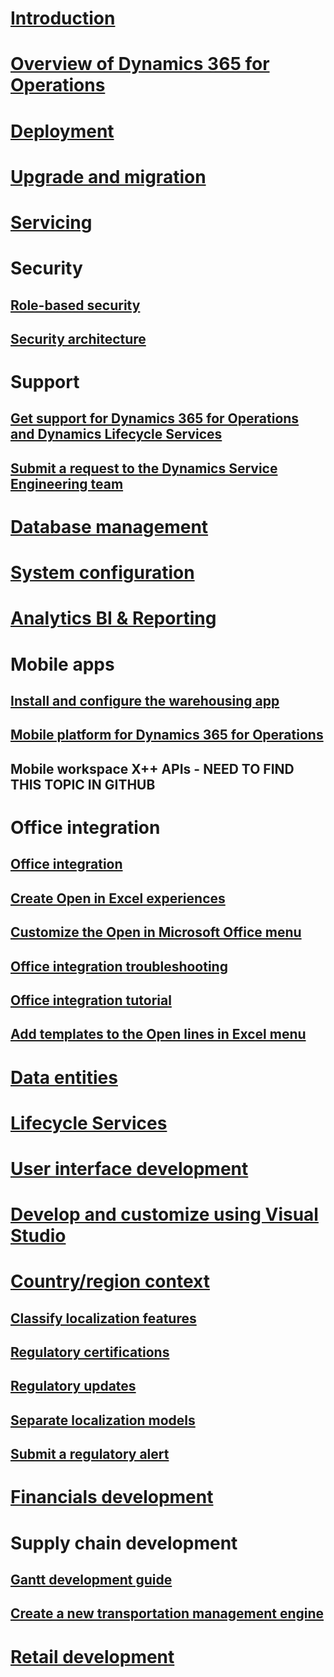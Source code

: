 # [Introduction](index.md)

# [Overview of Dynamics 365 for Operations](get-started\toc.md)

# [Deployment](deployment\toc.md)

# [Upgrade and migration](migration-upgrade\toc.md)

# [Servicing](servicing\toc.md)

# Security
## [Role-based security](system-administration\role-based-security.md)
## [Security architecture](system-administration\security-architecture.md)

# Support
## [Get support for Dynamics 365 for Operations and Dynamics Lifecycle Services](lifecycle-services\lcs-support.md)
## [Submit a request to the Dynamics Service Engineering team](lifecycle-services\submit-request-dynamics-service-engineering-team.md)

# [Database management](database-management\TOC.md)

# [System configuration](system-administration\TOC.md)

# [Analytics BI & Reporting](analytics-bi-reporting\TOC.md)

# Mobile apps
## [Install and configure the warehousing app ](\manufacturing\warehouse-management\install-configure-warehousing-app.md)
## [Mobile platform for Dynamics 365 for Operations](mobile-apps\mobile-platform.md)
## Mobile workspace X++ APIs - NEED TO FIND THIS TOPIC IN GITHUB

# Office integration
## [Office integration](office-integration\office-integration.md)
## [Create Open in Excel experiences](office-integration\office-integration-edit-excel.md)
## [Customize the Open in Microsoft Office menu](office-integration\customize-open-office-menu.md)
## [Office integration troubleshooting](office-integration\office-integration-troubleshooting.md)
## [Office integration tutorial](office-integration\office-integration-tutorial.md)
## [Add templates to the Open lines in Excel menu](user-interface\add-templates-open-lines-excel-menu.md)

# [Data entities](data-entities\TOC.md)

# [Lifecycle Services](lifecycle-services\TOC.md)

# [User interface development](user-interface\TOC.md)

# [Develop and customize using Visual Studio](dev-tools\TOC.md)

# [Country/region context](localization-solutions\localization-solution-apply-country-context.md)
## [Classify localization features](localization-solutions\localization-solution-classify-localization-features.md)
## [Regulatory certifications](localization-solutions\localization-solution-regulatory-certifications.md)
## [Regulatory updates](localization-solutions\localization-solution-regulatory-watch-communication.md)
## [Separate localization models](localization-solutions\localization-solution-separate-models.md)
## [Submit a regulatory alert](localization-solutions\submit-localization-alerts.md)

# [Financials development](financial-dimensions\TOC.md)

# Supply chain development
## [Gantt development guide](user-interface\gantt-development-guide.md)
## [Create a new transportation management engine](\manufacturing\transportation-management\create-new-transportation-management-engine)

# [Retail development](\retail\dev-itpro\TOC)
